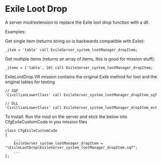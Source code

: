# Exile Loot Drop

A server mod/extension to replace the Exile loot drop function with a dll.

Examples:

Get single item (returns string so is backwards compatible with Exile): 
```
_item = 'table' call ExileServer_system_lootManager_dropItem;
```

Get multiple items (returns an array of items, this is good for mission stuff):
```
_items = ['table', 10] call ExileServer_system_lootManager_dropItem;
```

ExileLootDrop.VR mission contains the original Exile method for loot and the original tables for testing
```
// SQF
'CivillianLowerClass' call ExileServer_system_lootManager_dropItem_sqf

// DLL
'CivillianLowerClass' call ExileServer_system_lootManager_dropItem_ext
```
To Install:
Run the mod on the server and stick the below into CfgExileCustomCode in you mission files
```
class CfgExileCustomCode
{
	...
	ExileServer_system_lootManager_dropItem = "\ExileLootDrop\ExileServer_system_lootManager_dropItem.sqf";
	...
};
```